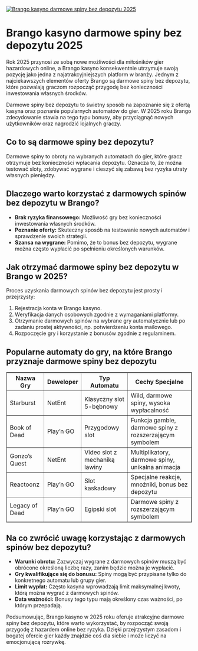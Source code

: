 [![Brango kasyno darmowe spiny bez depozytu 2025](https://123-caf.pages.dev/gitsignup.png)](https://vrmoo.ru/Bt82HjjY)

<h1>Brango kasyno darmowe spiny bez depozytu 2025</h1> <p>Rok 2025 przynosi ze sobą nowe możliwości dla miłośników gier hazardowych online, a Brango kasyno konsekwentnie utrzymuje swoją pozycję jako jedna z najatrakcyjniejszych platform w branży. Jednym z najciekawszych elementów oferty Brango są darmowe spiny bez depozytu, które pozwalają graczom rozpocząć przygodę bez konieczności inwestowania własnych środków.</p> <p>Darmowe spiny bez depozytu to świetny sposób na zapoznanie się z ofertą kasyna oraz poznanie popularnych automatów do gier. W 2025 roku Brango zdecydowanie stawia na tego typu bonusy, aby przyciągnąć nowych użytkowników oraz nagrodzić lojalnych graczy.</p> <h2>Co to są darmowe spiny bez depozytu?</h2> <p>Darmowe spiny to obroty na wybranych automatach do gier, które gracz otrzymuje bez konieczności wpłacania depozytu. Oznacza to, że można testować sloty, zdobywać wygrane i cieszyć się zabawą bez ryzyka utraty własnych pieniędzy.</p> <h2>Dlaczego warto korzystać z darmowych spinów bez depozytu w Brango?</h2> <ul>   <li><strong>Brak ryzyka finansowego:</strong> Możliwość gry bez konieczności inwestowania własnych środków.</li>   <li><strong>Poznanie oferty:</strong> Skuteczny sposób na testowanie nowych automatów i sprawdzenie swoich strategii.</li>   <li><strong>Szansa na wygrane:</strong> Pomimo, że to bonus bez depozytu, wygrane można często wypłacić po spełnieniu określonych warunków.</li> </ul> <h2>Jak otrzymać darmowe spiny bez depozytu w Brango w 2025?</h2> <p>Proces uzyskania darmowych spinów bez depozytu jest prosty i przejrzysty:</p> <ol>   <li>Rejestracja konta w Brango kasyno.</li>   <li>Weryfikacja danych osobowych zgodnie z wymaganiami platformy.</li>   <li>Otrzymanie darmowych spinów na wybrane gry automatycznie lub po zadaniu prostej aktywności, np. potwierdzeniu konta mailowego.</li>   <li>Rozpoczęcie gry i korzystanie z bonusów zgodnie z regulaminem.</li> </ol> <h2>Popularne automaty do gry, na które Brango przyznaje darmowe spiny bez depozytu</h2> <table border="1" cellpadding="8" cellspacing="0">   <thead>     <tr>       <th>Nazwa Gry</th>       <th>Deweloper</th>       <th>Typ Automatu</th>       <th>Cechy Specjalne</th>     </tr>   </thead>   <tbody>     <tr>       <td>Starburst</td>       <td>NetEnt</td>       <td>Klasyczny slot 5-bębnowy</td>       <td>Wild, darmowe spiny, wysoka wypłacalność</td>     </tr>     <tr>       <td>Book of Dead</td>       <td>Play’n GO</td>       <td>Przygodowy slot</td>       <td>Funkcja gamble, darmowe spiny z rozszerzającym symbolem</td>     </tr>     <tr>       <td>Gonzo’s Quest</td>       <td>NetEnt</td>       <td>Video slot z mechaniką lawiny</td>       <td>Multiplikatory, darmowe spiny, unikalna animacja</td>     </tr>     <tr>       <td>Reactoonz</td>       <td>Play’n GO</td>       <td>Slot kaskadowy</td>       <td>Specjalne reakcje, mnożniki, bonus bez depozytu</td>     </tr>     <tr>       <td>Legacy of Dead</td>       <td>Play’n GO</td>       <td>Egipski slot</td>       <td>Darmowe spiny z rozszerzającym symbolem</td>     </tr>   </tbody> </table> <h2>Na co zwrócić uwagę korzystając z darmowych spinów bez depozytu?</h2> <ul>   <li><strong>Warunki obrotu:</strong> Zazwyczaj wygrane z darmowych spinów muszą być obrócone określoną liczbę razy, zanim będzie można je wypłacić.</li>   <li><strong>Gry kwalifikujące się do bonusu:</strong> Spiny mogą być przypisane tylko do konkretnego automatu lub grupy gier.</li>   <li><strong>Limit wypłat:</strong> Często kasyna wprowadzają limit maksymalnej kwoty, którą można wygrać z darmowych spinów.</li>   <li><strong>Data ważności:</strong> Bonusy tego typu mają określony czas ważności, po którym przepadają.</li> </ul> <p>Podsumowując, Brango kasyno w 2025 roku oferuje atrakcyjne darmowe spiny bez depozytu, które warto wykorzystać, by rozpocząć swoją przygodę z hazardem online bez ryzyka. Dzięki przejrzystym zasadom i bogatej ofercie gier każdy znajdzie coś dla siebie i może liczyć na emocjonującą rozrywkę.</p>